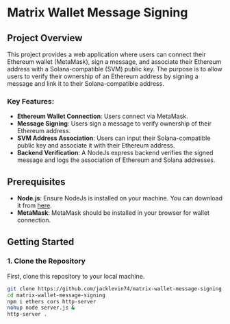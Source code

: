 # Matrix Wallet Message Signing

## Project Overview

This project provides a web application where users can connect their Ethereum wallet (MetaMask), sign a message, and associate their Ethereum address with a Solana-compatible (SVM) public key. The purpose is to allow users to verify their ownership of an Ethereum address by signing a message and link it to their Solana-compatible address.

### Key Features:
- **Ethereum Wallet Connection**: Users connect via MetaMask.
- **Message Signing**: Users sign a message to verify ownership of their Ethereum address.
- **SVM Address Association**: Users can input their Solana-compatible public key and associate it with their Ethereum address.
- **Backend Verification**: A NodeJs express backend verifies the signed message and logs the association of Ethereum and Solana addresses.

## Prerequisites

- **Node.js**: Ensure NodeJs is installed on your machine. You can download it from [here](https://nodejs.org).
- **MetaMask**: MetaMask should be installed in your browser for wallet connection.

## Getting Started

### 1. Clone the Repository

First, clone this repository to your local machine.

```bash
git clone https://github.com/jacklevin74/matrix-wallet-message-signing.git
cd matrix-wallet-message-signing
npm i ethers cors http-server
nohup node server.js &
http-server .

